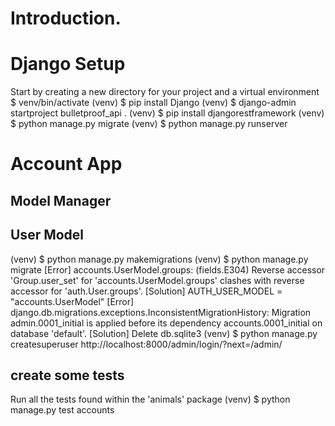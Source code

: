 
# Introduction.
# Django Setup
Start by creating a new directory for your project and a virtual environment
$ venv/bin/activate
(venv) $ pip install Django
(venv) $ django-admin startproject bulletproof_api .
(venv) $ pip install djangorestframework
(venv) $ python manage.py migrate
(venv) $ python manage.py runserver
# Account App
## Model Manager
## User Model
(venv) $ python manage.py makemigrations
(venv) $ python manage.py migrate
[Error] accounts.UserModel.groups: (fields.E304) Reverse accessor 'Group.user_set' for 'accounts.UserModel.groups' clashes with reverse accessor for 'auth.User.groups'.
[Solution] AUTH_USER_MODEL = "accounts.UserModel"
[Error] django.db.migrations.exceptions.InconsistentMigrationHistory: Migration admin.0001_initial is applied before its dependency accounts.0001_initial on database 'default'.
[Solution] Delete db.sqlite3
(venv) $ python manage.py createsuperuser
http://localhost:8000/admin/login/?next=/admin/
## create some tests
Run all the tests found within the 'animals' package
(venv) $ python manage.py test accounts
